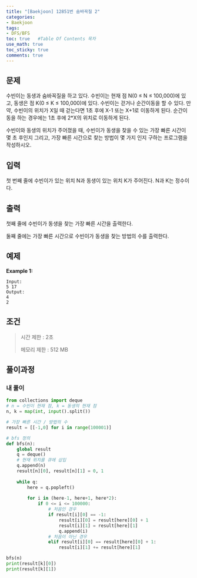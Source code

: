 ```yaml
---
title: "[Baekjoon] 12851번 숨바꼭질 2"
categories: 
- Baekjoon
tags:
- DFS/BFS
toc: true   #Table Of Contents 목차 
use_math: true
toc_sticky: true
comments: true
---
```


## 문제

수빈이는 동생과 숨바꼭질을 하고 있다. 수빈이는 현재 점 N(0 ≤ N ≤ 100,000)에 있고, 동생은 점 K(0 ≤ K ≤ 100,000)에 있다. 수빈이는 걷거나 순간이동을 할 수 있다. 만약, 수빈이의 위치가 X일 때 걷는다면 1초 후에 X-1 또는 X+1로 이동하게 된다. 순간이동을 하는 경우에는 1초 후에 2*X의 위치로 이동하게 된다.

수빈이와 동생의 위치가 주어졌을 때, 수빈이가 동생을 찾을 수 있는 가장 빠른 시간이 몇 초 후인지 그리고, 가장 빠른 시간으로 찾는 방법이 몇 가지 인지 구하는 프로그램을 작성하시오.

## 입력

첫 번째 줄에 수빈이가 있는 위치 N과 동생이 있는 위치 K가 주어진다. N과 K는 정수이다.

## 출력

첫째 줄에 수빈이가 동생을 찾는 가장 빠른 시간을 출력한다.

둘째 줄에는 가장 빠른 시간으로 수빈이가 동생을 찾는 방법의 수를 출력한다.

## 예제

**Example 1:**

```
Input: 
5 17
Output: 
4
2
```

## 조건

> 시간 제한 : 2초
>
> 메모리 제한 : 512 MB

## 풀이과정

### 내 풀이

```python
from collections import deque
# n = 수빈이 현재 점, k = 동생의 현재 점
n, k = map(int, input().split())

# 가장 빠른 시간 / 방법의 수
result = [[-1,0] for i in range(100001)]

# bfs 정의
def bfs(n):
    global result
    q = deque()
    # 현재 위치를 큐에 삽입
    q.append(n)
    result[n][0], result[n][1] = 0, 1
    
    while q:
        here = q.popleft()
        
        for i in (here-1, here+1, here*2):
            if 0 <= i <= 100000:
                # 처음인 경우
                if result[i][0] == -1:
                    result[i][0] = result[here][0] + 1
                    result[i][1] = result[here][1]
                    q.append(i)
                # 처음이 아닌 경우
                elif result[i][0] == result[here][0] + 1:
                    result[i][1] += result[here][1]

bfs(n)
print(result[k][0])
print(result[k][1])
```
